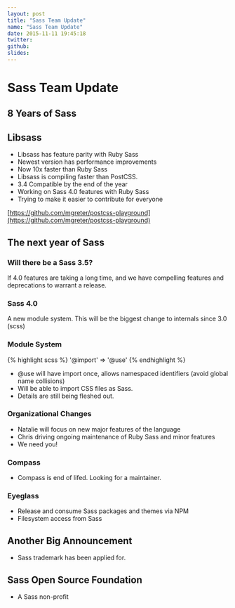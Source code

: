 ```yaml
---
layout: post
title: "Sass Team Update"
name: "Sass Team Update"
date: 2015-11-11 19:45:18
twitter:
github:
slides:
---
```


# Sass Team Update

## 8 Years of Sass

## Libsass
* Libsass has feature parity with Ruby Sass
* Newest version has performance improvements
* Now 10x faster than Ruby Sass
* Libsass is compiling faster than PostCSS.
* 3.4 Compatible by the end of the year
* Working on Sass 4.0 features with Ruby Sass
* Trying to make it easier to contribute for everyone

[https://github.com/mgreter/postcss-playground](https://github.com/mgreter/postcss-playground)

## The next year of Sass

### Will there be a Sass 3.5?
If 4.0 features are taking a long time, and we have compelling features and deprecations to warrant a release.

### Sass 4.0
A new module system.  This will be the biggest change to internals since 3.0 (scss)

### Module System

{% highlight  scss %}
  '@import' => '@use'
{% endhighlight %}

* @use will have import once, allows namespaced identifiers (avoid global name collisions)
* Will be able to import CSS files as Sass.
* Details are still being fleshed out.

### Organizational Changes

* Natalie will focus on new major features of the language
* Chris driving ongoing maintenance of Ruby Sass and minor features
* We need you!


### Compass

* Compass is end of lifed.  Looking for a maintainer.

### Eyeglass

* Release and consume Sass packages and themes via NPM
* Filesystem access from Sass

## Another Big Announcement

* Sass trademark has been applied for.

## Sass Open Source Foundation

* A Sass non-profit
